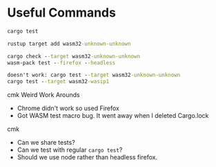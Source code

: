 # Useful Commands

```cmd
cargo test

rustup target add wasm32-unknown-unknown

cargo check --target wasm32-unknown-unknown
wasm-pack test --firefox --headless 

doesn't work: cargo test --target wasm32-unknown-unknown 
cargo test --target wasm32-wasip1
```

cmk Weird Work Arounds

* Chrome didn't work so used Firefox
* Got WASM test macro bug. It went away when I deleted Cargo.lock

cmk

* Can we share tests?
* Can we test with regular `cargo test`?
* Should we use node rather than headless firefox.
